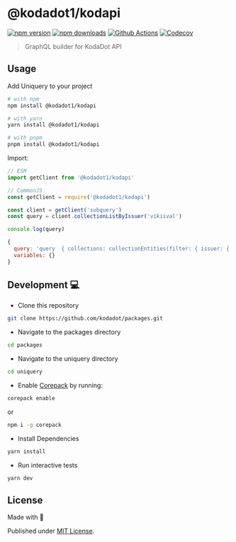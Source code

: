 # @kodadot1/kodapi

[![npm version][npm-version-src]][npm-version-href]
[![npm downloads][npm-downloads-src]][npm-downloads-href]
[![Github Actions][github-actions-src]][github-actions-href]
[![Codecov][codecov-src]][codecov-href]

> GraphQL builder for KodaDot API

## Usage

Add Uniquery to your project

```sh
# with npm
npm install @kodadot1/kodapi

# with yarn
yarn install @kodadot1/kodapi

# with pnpm
pnpm install @kodadot1/kodapi
```

Import:

```js
// ESM
import getClient from '@kodadot1/kodapi'

// CommonJS
const getClient = require('@kodadot1/kodapi')
```

```js
const client = getClient('subquery')
const query = client.collectionListByIssuer('vikiival')

console.log(query)
```

```js
{
  query: 'query  { collections: collectionEntities(filter: { issuer: { equalTo: vikiival } })  { nodes { id, metadata, currentOwner, issuer } } }',
  variables: {}
}
```

## Development 💻 

- Clone this repository
```bash
git clone https://github.com/kodadot/packages.git

```

- Navigate to the packages directory 
```bash
cd packages
```

- Navigate to the uniquery directory 
```bash
cd uniquery
```

- Enable [Corepack](https://github.com/nodejs/corepack) by running:

```bash
corepack enable
```

or 

```bash
npm i -g corepack
```

- Install Dependencies 
```bash
yarn install
```
- Run interactive tests 

```bash
yarn dev
```

## License

Made with 💛

Published under [MIT License](./LICENSE).

<!-- Badges -->
[npm-version-src]: https://img.shields.io/npm/v/@kodadot1/kodapi?style=flat-square
[npm-version-href]: https://npmjs.com/package/@kodadot1/kodapi

[npm-downloads-src]: https://img.shields.io/npm/dm/@kodadot1/kodapi?style=flat-square
[npm-downloads-href]: https://npmjs.com/package/@kodadot1/kodapi

[github-actions-src]: https://img.shields.io/github/workflow/status/unjs/@kodadot1/kodapi/ci/main?style=flat-square
[github-actions-href]: https://github.com/unjs/@kodadot1/kodapi/actions?query=workflow%3Aci

[codecov-src]: https://img.shields.io/codecov/c/gh/unjs/@kodadot1/kodapi/main?style=flat-square
[codecov-href]: https://codecov.io/gh/unjs/@kodadot1/kodapi
